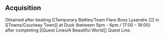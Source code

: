 ## Acquisition
Obtained after beating [[Temporary Battles/Team Flare Boss Lysandre 2]] in [[Towns/Couriway Town]] at Dusk (between 5pm - 6pm / 17:00 - 18:00) after completing [[Quest Lines/A Beautiful World]] Quest Line.